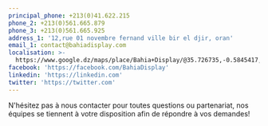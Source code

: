 ```yaml
---
principal_phone: +213(0)41.622.215
phone_2: +213(0)561.665.879
phone_3: +213(0)561.665.925
address_1: '12,rue 01 novembre fernand ville bir el djir, oran'
email_1: contact@bahiadisplay.com
localisation: >-
  https://www.google.dz/maps/place/Bahia+Display/@35.726735,-0.5845417,19z/data=!3m1!4b1!4m5!3m4!1s0xd7e62b84149fc93:0x99ae3be35ba04950!8m2!3d35.726735!4d-0.5839945
facebook: 'https://facebook.com/BahiaDisplay'
linkedin: 'https://linkedin.com'
twitter: 'https://twitter.com'
---
```

N'hésitez pas à nous contacter pour toutes questions ou partenariat, nos équipes se tiennent à votre disposition afin de répondre à vos demandes!

